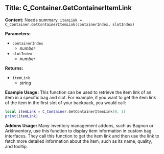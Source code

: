 ## Title: C_Container.GetContainerItemLink

**Content:**
Needs summary.
`itemLink = C_Container.GetContainerItemLink(containerIndex, slotIndex)`

**Parameters:**
- `containerIndex`
  - *number*
- `slotIndex`
  - *number*

**Returns:**
- `itemLink`
  - *string*

**Example Usage:**
This function can be used to retrieve the item link of an item in a specific bag and slot. For example, if you want to get the item link of the item in the first slot of your backpack, you would call:
```lua
local itemLink = C_Container.GetContainerItemLink(0, 1)
print(itemLink)
```

**Addons Usage:**
Many inventory management addons, such as Bagnon or ArkInventory, use this function to display item information in custom bag interfaces. They call this function to get the item link and then use the link to fetch more detailed information about the item, such as its name, quality, and tooltip.